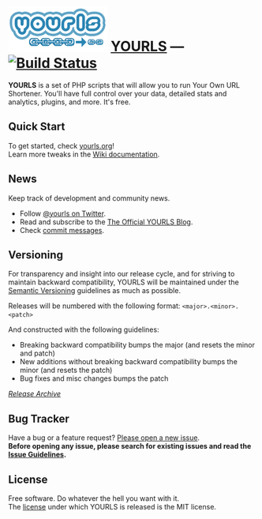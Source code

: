 ![yourls](images/yourls-logo.png)
[YOURLS](http://yourls.org) — [![Build Status](https://travis-ci.org/YOURLS/YOURLS.png?branch=master)](https://travis-ci.org/YOURLS/YOURLS)
========
**YOURLS** is a set of PHP scripts that will allow you to run Your Own URL Shortener. You'll have full control over your data, detailed stats and analytics, plugins, and more. It's free.

Quick Start
-----------
To get started, check [yourls.org](http://yourls.org)!  
Learn more tweaks in the [Wiki documentation](https://github.com/YOURLS/YOURLS/wiki/).

News
----
Keep track of development and community news.

* Follow [@yourls on Twitter](http://twitter.com/yourls).
* Read and subscribe to the [The Official YOURLS Blog](http://blog.yourls.org).
* Check [commit messages](https://github.com/YOURLS/YOURLS/commits/master).

Versioning
----------
For transparency and insight into our release cycle, and for striving to maintain backward compatibility, YOURLS will be maintained under the [Semantic Versioning](http://semver.org) guidelines as much as possible.

Releases will be numbered with the following format: `<major>.<minor>.<patch>`

And constructed with the following guidelines:
* Breaking backward compatibility bumps the major (and resets the minor and patch)
* New additions without breaking backward compatibility bumps the minor (and resets the patch)
* Bug fixes and misc changes bumps the patch

*[Release Archive](https://github.com/YOURLS/YOURLS/releases)*

Bug Tracker
-----------
Have a bug or a feature request? [Please open a new issue](https://github.com/YOURLS/YOURLS/issues).  
__Before opening any issue, please search for existing issues and read the [Issue Guidelines](https://github.com/YOURLS/YOURLS/wiki/Bug-Report).__

License
-------
Free software. Do whatever the hell you want with it.  
The [license](LICENSE.md) under which YOURLS is released is the MIT license.
